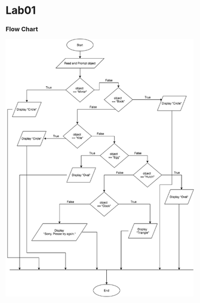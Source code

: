 # Lab01

### Flow Chart

![Flow Chart](https://github.com/yclim95/drawing/blob/master/SoftwareDesignTechnique/Lab/Lab01/FEST026Lab01FlowChart.png)
